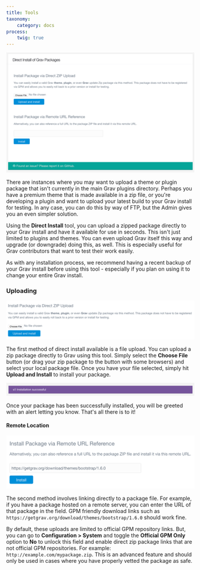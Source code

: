 ```yaml
---
title: Tools
taxonomy:
    category: docs
process:
    twig: true
---
```


![Admin Tools](tools.png)

There are instances where you may want to upload a theme or plugin package that isn't currently in the main Grav plugins directory. Perhaps you have a premium theme that is made available in a zip file, or you're developing a plugin and want to upload your latest build to your Grav install for testing. In any case, you can do this by way of FTP, but the Admin gives you an even simpler solution.

Using the **Direct Install** tool, you can upload a zipped package directly to your Grav install and have it available for use in seconds. This isn't just limited to plugins and themes. You can even upload Grav itself this way and upgrade (or downgrade) doing this, as well. This is especially useful for Grav contributors that want to test their work easily.

As with any installation process, we recommend having a recent backup of your Grav install before using this tool - especially if you plan on using it to change your entire Grav install.

### Uploading

![Admin Tools](tools1.png)

The first method of direct install available is a file upload. You can upload a zip package directly to Grav using this tool. Simply select the **Choose File** button (or drag your zip package to the button with some browsers) and select your local package file. Once you have your file selected, simply hit **Upload and Install** to install your package.

![Admin Tools](tools1b.png)

Once your package has been successfully installed, you will be greeted with an alert letting you know. That's all there is to it!

#### Remote Location

![Admin Tools](tools2.png)

The second method involves linking directly to a package file. For example, if you have a package hosted on a remote server, you can enter the URL of that package in the field. GPM friendly download links such as `https://getgrav.org/download/themes/bootstrap/1.6.0` should work fine.

By default, these uploads are limited to official GPM repository links. But, you can go to **Configuration > System** and toggle the **Official GPM Only** option to **No** to unlock this field and enable direct zip package links that are not official GPM repositories. For example: `http://example.com/mypackage.zip`. This is an advanced feature and should only be used in cases where you have properly vetted the package as safe.
